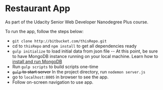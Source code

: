# Restaurant App

As part of the Udacity Senior Web Developer Nanodegree Plus course.

To run the app, follow the steps below:

- `git clone http://bitbucket.com/thisRepo.git`
- cd to `thisRepo` and `npm install` to get all dependencies ready
- `gulp initialize` to load initial data from json file
  -- At this point, be sure to have MongoDB instance running on your local machine. Learn how to [install and run MongoDB](https://mongodb.com)
- Run `gulp scripts` to build scripts one-time
- <strike>`gulp` to start server</strike> In the project directory, run `nodemon server.js`
- go to `localhost:8005` in browser to see the app.
- Follow on-screen navigation to use app.
